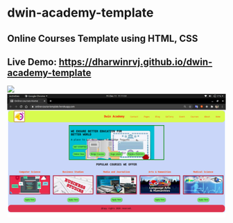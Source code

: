 # dwin-academy-template
## Online Courses Template using HTML, CSS
## Live Demo: https://dharwinrvj.github.io/dwin-academy-template
<img src="./demo_images/0.gif">
<img src="./demo_images/0.png">
